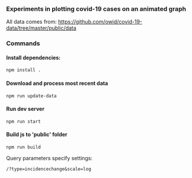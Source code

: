 ### Experiments in plotting covid-19 cases on an animated graph

All data comes from: https://github.com/owid/covid-19-data/tree/master/public/data

### Commands
#### Install dependencies: ####
```
npm install .
```

#### Download and process most recent data ####
```
npm run update-data
```

#### Run dev server
```
npm run start
```

#### Build js to 'public' folder
```
npm run build
```


Query parameters specify settings:
```
/?type=incidencechange&scale=log
```
